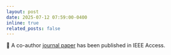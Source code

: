 ```yaml
---
layout: post
date: 2025-07-12 07:59:00-0400
inline: true
related_posts: false
---
```


:newspaper: A co-author [journal paper](https://ieeexplore.ieee.org/document/11075672) has been published in IEEE Access.
